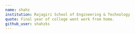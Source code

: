 ```yaml
---
name: shahz
institution: Rajagiri School of Engineering & Technology
quote: Final year of college went work from home.
github_user: shahzks
---
```

